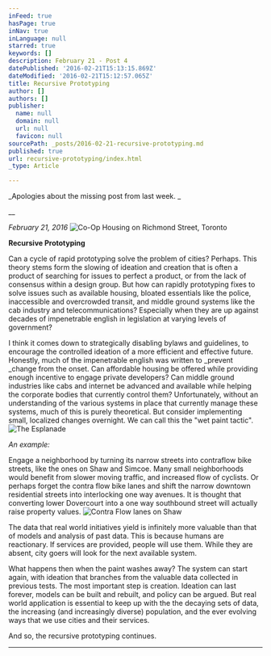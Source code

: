 ```yaml
---
inFeed: true
hasPage: true
inNav: true
inLanguage: null
starred: true
keywords: []
description: February 21 - Post 4
datePublished: '2016-02-21T15:13:15.869Z'
dateModified: '2016-02-21T15:12:57.065Z'
title: Recursive Prototyping
author: []
authors: []
publisher:
  name: null
  domain: null
  url: null
  favicon: null
sourcePath: _posts/2016-02-21-recursive-prototyping.md
published: true
url: recursive-prototyping/index.html
_type: Article

---
```

_Apologies about the missing post from last week. _

__

_February 21, 2016_
![Co-Op Housing on Richmond Street, Toronto](https://the-grid-user-content.s3-us-west-2.amazonaws.com/a60b5f9a-dcd1-4590-b6a8-caf52437e24f.jpg)

**Recursive Prototyping**

Can a cycle of rapid prototyping solve the problem of cities? Perhaps. This theory stems form the slowing of ideation and creation that is often a product of searching for issues to perfect a product, or from the  lack of consensus within a design group. But how can rapidly prototyping fixes to solve issues such as available housing, bloated essentials like the police, inaccessible and overcrowded transit, and middle ground systems like the cab industry and telecommunications? Especially when they are up against decades of impenetrable english in legislation at varying levels of government? 

I think it comes down to strategically disabling bylaws and guidelines, to encourage the controlled ideation of a more efficient and effective future. Honestly, much of the impenetrable english was written to _prevent _change from the onset. Can affordable housing be offered while providing enough incentive to engage private developers? Can middle ground industries like cabs and internet be advanced and available while helping the corporate bodies that currently control them? Unfortunately, without an understanding of the various systems in place that currently manage these systems, much of this is purely theoretical. But consider implementing small, localized changes overnight. We can call this the "wet paint tactic".
![The Esplanade](https://the-grid-user-content.s3-us-west-2.amazonaws.com/ceddec01-6b08-45ab-b0b9-841a667ccf7e.jpg)

_An example:_

Engage a neighborhood by turning its narrow streets into contraflow bike streets, like the ones on Shaw and Simcoe. Many small neighborhoods would benefit from slower moving traffic, and increased flow of cyclists. Or perhaps forget the contra flow bike lanes and shift the narrow downtown residential streets into interlocking one way avenues. It is thought that converting lower Dovercourt into a one way southbound street will actually raise property values. ![Contra Flow lanes on Shaw](https://the-grid-user-content.s3-us-west-2.amazonaws.com/8d0d8025-1f9f-4e8f-98d8-08ef93c85cd8.jpg)

The data that real world initiatives yield is infinitely more valuable than that of models and analysis of past data. This is because humans are reactionary. If services are provided, people will use them. While they are absent, city goers will look for the next available system. 

What happens then when the paint washes away? The system can start again, with ideation that branches from the valuable data collected in previous tests. The most important step is creation. Ideation can last forever, models can be built and rebuilt, and policy can be argued. But real world application is essential to keep up with the the decaying sets of data, the increasing (and increasingly diverse) population, and the ever evolving ways that we use cities and their services. 

And so, the recursive prototyping continues. 

****